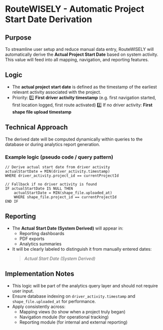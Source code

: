 
# RouteWISELY - Automatic Project Start Date Derivation

## Purpose
To streamline user setup and reduce manual data entry, RouteWISELY will automatically derive the **Actual Project Start Date** based on system activity. This value will feed into all mapping, navigation, and reporting features.

## Logic
- The **actual project start date** is defined as the timestamp of the earliest relevant activity associated with the project.
- Priority:
  1️⃣ **First driver activity timestamp** (e.g. first navigation started, first location logged, first route activated)
  2️⃣ If no driver activity: **First shape file upload timestamp**

## Technical Approach
The derived date will be computed dynamically within queries to the database or during analytics report generation.

### Example logic (pseudo code / query pattern)
```pseudo
// Derive actual start date from driver activity
actualStartDate = MIN(driver_activity.timestamp)
WHERE driver_activity.project_id == currentProjectId

// Fallback if no driver activity is found
IF actualStartDate IS NULL THEN
    actualStartDate = MIN(shape_file.uploaded_at)
    WHERE shape_file.project_id == currentProjectId
END IF
```

## Reporting
- The **Actual Start Date (System Derived)** will appear in:
  - Reporting dashboards
  - PDF exports
  - Analytics summaries
- It will be clearly labeled to distinguish it from manually entered dates:
  > _Actual Start Date (System Derived)_

## Implementation Notes
- This logic will be part of the analytics query layer and should not require user input.
- Ensure database indexing on `driver_activity.timestamp` and `shape_file.uploaded_at` for performance.
- Apply consistently across:
  - Mapping views (to show when a project truly began)
  - Navigation module (for operational tracking)
  - Reporting module (for internal and external reporting)
